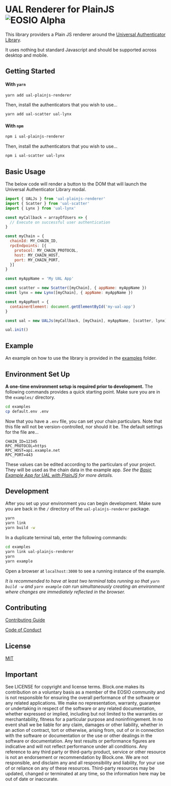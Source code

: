 # UAL Renderer for PlainJS ![EOSIO Alpha](https://img.shields.io/badge/EOSIO-Alpha-blue.svg)

This library providers a Plain JS renderer around the [Universal Authenticator Library](https://github.com/EOSIO/universal-authenticator-library/).

It uses nothing but standard Javascript and should be supported across desktop and mobile.

## Getting Started
#### With ``yarn``
```bash
yarn add ual-plainjs-renderer
```
Then, install the authenticators that you wish to use...
```bash
yarn add ual-scatter ual-lynx
```
#### With ``npm``
```bash
npm i ual-plainjs-renderer
```
Then, install the authenticators that you wish to use...
```bash
npm i ual-scatter ual-lynx
```


## Basic Usage
The below code will render a button to the DOM that will launch the Universal Authenticator Library modal.
```javascript
import { UALJs } from 'ual-plainjs-renderer'
import { Scatter } from 'ual-scatter'
import { Lynx } from 'ual-lynx'

const myCallback = arrayOfUsers => {
  // Execute on successful user authentication
}

const myChain = {
  chainId: MY_CHAIN_ID,
  rpcEndpoints: [{
    protocol: MY_CHAIN_PROTOCOL,
    host: MY_CHAIN_HOST,
    port: MY_CHAIN_PORT,
  }]
}

const myAppName = 'My UAL App'

const scatter = new Scatter([myChain], { appName: myAppName })
const lynx = new Lynx([myChain], { appName: myAppName })

const myAppRoot = {
  containerElement: document.getElementById('my-ual-app')
}

const ual = new UALJs(myCallback, [myChain], myAppName, [scatter, lynx], myAppRoot)

ual.init()
```

## Example
An example on how to use the library is provided in the [examples](https://github.com/EOSIO/universal-authenticator-library/tree/develop/examples) folder.

## Environment Set Up
**A one-time environment setup is required prior to development.**  The following commands provides a quick starting point.  Make sure you are in the ``examples/`` directory.
```bash
cd examples
cp default.env .env
```
Now that you have a ``.env`` file, you can set your chain particulars.  Note that this file will not be version-controlled, nor should it be.
The default settings for the file are...
```
CHAIN_ID=12345
RPC_PROTOCOL=https
RPC_HOST=api.example.net
RPC_PORT=443
```
These values can be edited according to the particulars of your project.  They will be used as the chain data in the example app.
*See the [Basic Example App for UAL with PlainJS](https://github.com/EOSIO/ual-plainjs-renderer/tree/develop/examples) for more details.*

## Development
After you set up your environment you can begin development.  Make sure you are back in the ``/`` directory of the ``ual-plainjs-renderer`` package.
```bash
yarn
yarn link
yarn build -w
```

In a duplicate terminal tab, enter the following commands:
```bash
cd examples
yarn link ual-plainjs-renderer
yarn
yarn example
```

Open a browser at `localhost:3000` to see a running instance of the example.

*It is recommended to have at least two terminal tabs running so that `yarn build -w` and `yarn example` can run simultaneously creating an environment where changes are immediately reflected in the browser.*

## Contributing

[Contributing Guide](./CONTRIBUTING.md)

[Code of Conduct](./CONTRIBUTING.md#conduct)

## License

[MIT](./LICENSE)

## Important

See LICENSE for copyright and license terms.  Block.one makes its contribution on a voluntary basis as a member of the EOSIO community and is not responsible for ensuring the overall performance of the software or any related applications.  We make no representation, warranty, guarantee or undertaking in respect of the software or any related documentation, whether expressed or implied, including but not limited to the warranties or merchantability, fitness for a particular purpose and noninfringement. In no event shall we be liable for any claim, damages or other liability, whether in an action of contract, tort or otherwise, arising from, out of or in connection with the software or documentation or the use or other dealings in the software or documentation.  Any test results or performance figures are indicative and will not reflect performance under all conditions.  Any reference to any third party or third-party product, service or other resource is not an endorsement or recommendation by Block.one.  We are not responsible, and disclaim any and all responsibility and liability, for your use of or reliance on any of these resources. Third-party resources may be updated, changed or terminated at any time, so the information here may be out of date or inaccurate.
